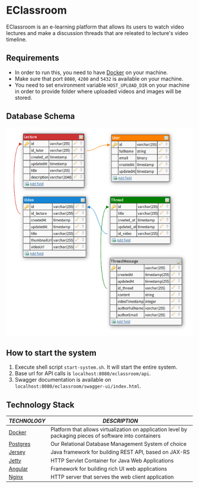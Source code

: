 # EClassroom

EClassroom is an e-learning platform that allows its users to watch video lectures and 
make a discussion threads that are releated to lecture's video timeline.

## Requirements

* In order to run this, you need to have [Docker](https://www.docker.com) on your machine.
* Make sure that port `8080`, `4200` and `5432` is available on your machine.
* You need to set environment variable `HOST_UPLOAD_DIR` on your machine in order
  to provide folder where uploaded videos and images will be stored.

## Database Schema
![schema](.gitimg/schema.png)

## How to start the system

1. Execute shell script `start-system.sh`. It will start the entire system.
2. Base url for API calls is `localhost:8080/eclassroom/api`.
3. Swagger documentation is available on `localhost:8080/eclassroom/swagger-ui/index.html`.

## Technology Stack

| *TECHNOLOGY* | _DESCRIPTION_ |
|------------|-------------|
| [Docker](https://www.docker.com/) | Platform that allows virtualization on application level by packaging pieces of software into containers |
| [Postgres](https://www.postgresql.org/) | Our Relational Database Management System of choice |
| [Jersey](https://eclipse-ee4j.github.io/jersey/) | Java framework for building REST API, based on JAX-RS |
| [Jetty](https://www.eclipse.org/jetty/) | HTTP Servlet Container for Java Web Applications |
| [Angular](https://angular.io/) | Framework for building rich UI web applications |
| [Nginx](https://www.nginx.com/) | HTTP server that serves the web client application |